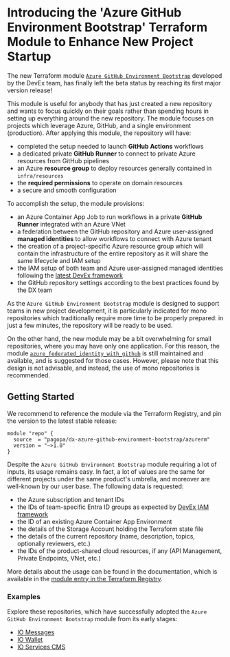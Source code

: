 # Introducing the 'Azure GitHub Environment Bootstrap' Terraform Module to Enhance New Project Startup

The new Terraform module
[`Azure GitHub Environment Bootstrap`](https://github.com/pagopa/dx/blob/main/infra/modules/azure_github_environment_bootstrap)
developed by the DevEx team, has finally left the beta status by reaching its
first major version release!

This module is useful for anybody that has just created a new repository and
wants to focus quickly on their goals rather than spending hours in setting up
everything around the new repository. The module focuses on projects which
leverage Azure, GitHub, and a single environment (production). After applying
this module, the repository will have:

- completed the setup needed to launch **GitHub Actions** workflows
- a dedicated private **GitHub Runner** to connect to private Azure resources
  from GitHub pipelines
- an Azure **resource group** to deploy resources generally contained in
  `infra/resources`
- the **required permissions** to operate on domain resources
- a secure and smooth configuration

To accomplish the setup, the module provisions:

- an Azure Container App Job to run workflows in a private **GitHub Runner**
  integrated with an Azure VNet
- a federation between the GitHub repository and Azure user-assigned **managed
  identities** to allow workflows to connect with Azure tenant
- the creation of a project-specific Azure resource group which will contain the
  infrastructure of the entire repository as it will share the same lifecycle
  and IAM setup
- the IAM setup of both team and Azure user-assigned managed identities
  following the [latest DevEx framework](../infrastructure/azure/azure-iam.md)
- the GitHub repository settings according to the best practices found by the DX
  team

As the `Azure GitHub Environment Bootstrap` module is designed to support teams
in new project development, it is particularly indicated for mono repositories
which traditionally require more time to be properly prepared: in just a few
minutes, the repository will be ready to be used.

On the other hand, the new module may be a bit overwhelming for small
repositories, where you may have only one application. For this reason, the
module
[`azure_federated_identity_with_github`](https://github.com/pagopa/dx/blob/main/infra/modules/azure_federated_identity_with_github)
is still maintained and available, and is suggested for those cases. However,
please note that this design is not advisable, and instead, the use of mono
repositories is recommended.

## Getting Started

We recommend to reference the module via the Terraform Registry, and pin the
version to the latest stable release:

```hcl
module "repo" {
  source  = "pagopa/dx-azure-github-environment-bootstrap/azurerm"
  version = "~>1.0"
}
```

Despite the `Azure GitHub Environment Bootstrap` module requiring a lot of
inputs, its usage remains easy. In fact, a lot of values are the same for
different projects under the same product's umbrella, and moreover are
well-known by our user base. The following data is requested:

- the Azure subscription and tenant IDs
- the IDs of team-specific Entra ID groups as expected by
  [DevEx IAM framework](../infrastructure/azure/azure-iam.md)
- the ID of an existing Azure Container App Environment
- the details of the Storage Account holding the Terraform state file
- the details of the current repository (name, description, topics, optionally
  reviewers, etc.)
- the IDs of the product-shared cloud resources, if any (API Management, Private
  Endpoints, VNet, etc.)

More details about the usage can be found in the documentation, which is
available in the
[module entry in the Terraform Registry](https://registry.terraform.io/modules/pagopa-dx/azure-github-environment-bootstrap/azurerm/latest).

### Examples

Explore these repositories, which have successfully adopted the
`Azure GitHub Environment Bootstrap` module from its early stages:

- [IO Messages](https://github.com/pagopa/io-messages/tree/main/infra/repository)
- [IO Wallet](https://github.com/pagopa/io-wallet/tree/main/infra/repository)
- [IO Services CMS](https://github.com/pagopa/io-services-cms/tree/main/infra/repository)
